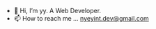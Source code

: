 - 👋 Hi, I’m yy. A Web Developer.
- 📫 How to reach me ... nyeyint.dev@gmail.com

<!---
nyeyint/nyeyint is a ✨ special ✨ repository because its `README.md` (this file) appears on your GitHub profile.
You can click the Preview link to take a look at your changes.
--->
